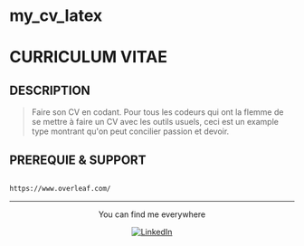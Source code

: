 # my_cv_latex

# CURRICULUM VITAE

## DESCRIPTION

> Faire son CV en codant.
> Pour tous les codeurs qui ont la flemme de se mettre à faire un CV avec les
> outils usuels, ceci est un example type montrant qu'on peut concilier passion
> et devoir.

## PREREQUIE & SUPPORT

```bash

https://www.overleaf.com/

```

<div align="center">

---

You can find me everywhere

<a href="https://www.linkedin.com/in/mawul%C3%A9-toudoguin-54a0831a3/" target="_blank"><img src="https://img.shields.io/badge/LinkedIn-%230077B5.svg?&style=flat-square&logo=linkedin&logoColor=white" alt="LinkedIn"></a>
</div>